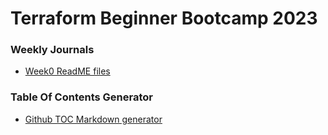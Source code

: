 # Terraform Beginner Bootcamp 2023

### Weekly Journals 
- [Week0 ReadME files](journals/week0.md)

### Table Of Contents Generator
- [Github TOC Markdown generator](https://ecotrust-canada.github.io/markdown-toc/)









